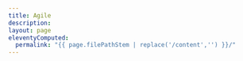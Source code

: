 ```yaml
---
title: Agile
description:
layout: page
eleventyComputed:
  permalink: "{{ page.filePathStem | replace('/content','') }}/"
---
```

